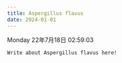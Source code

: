 ```yaml
---
title: Aspergillus flavus
date: 2024-01-01
---
```

Monday 22年7月18日 02:59:03

	Write about Aspergillus flavus here!
